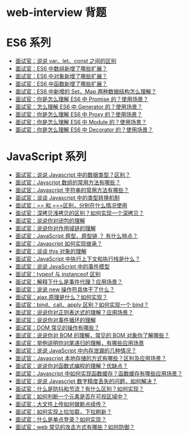# web-interview 背题

# ES6 系列

- [面试官：说说 var、let、const 之间的区别](./ES6系列/面试官：说说%20var、let、const%20之间的区别.md)
- [面试官：ES6 中数组新增了哪些扩展？](./ES6系列/面试官：ES6%20中数组新增了哪些扩展？.md)
- [面试官：ES6 中对象新增了哪些扩展？](./ES6系列/面试官：ES6%20中对象新增了哪些扩展？.md)
- [面试官：ES6 中函数新增了哪些扩展？](./ES6系列/面试官：ES6%20中函数新增了哪些扩展？.md)
- [面试官：ES6 中新增的 Set、Map 两种数据结构怎么理解？](./ES6系列/面试官：ES6%20中新增的%20Set、Map%20两种数据结构怎么理解？.md)
- [面试官：你是怎么理解 ES6 中 Promise 的？使用场景？]()
- [面试官：怎么理解 ES6 中 Generator 的？使用场景？]()
- [面试官：你是怎么理解 ES6 中 Proxy 的？使用场景？]()
- [面试官：你是怎么理解 ES6 中 Module 的？使用场景？]()
- [面试官：你是怎么理解 ES6 中 Decorator 的？使用场景？]()

# JavaScript 系列

- [面试官：说说 Javascript 中的数据类型？区别？]()
- [面试官：Javscript 数组的常用方法有哪些？]()
- [面试官：Javascript 字符串的常用方法有哪些？]()
- [面试官：谈谈 Javascript 中的类型转换机制]()
- [面试官：== 和 ===区别，分别在什么情况使用]()
- [面试官：深拷贝浅拷贝的区别？如何实现一个深拷贝？]()
- [面试官：说说你对闭包的理解]()
- [面试官：说说你对作用域链的理解]()
- [面试官：JavaScript 原型，原型链 ？ 有什么特点？]()
- [面试官：Javascript 如何实现继承？]()
- [面试官：谈谈 this 对象的理解]()
- [面试官：JavaScript 中执行上下文和执行栈是什么？]()
- [面试官：说说 JavaScript 中的事件模型]()
- [面试官：typeof 与 instanceof 区别]()
- [面试官：解释下什么是事件代理？应用场景？]()
- [面试官：说说 new 操作符具体干了什么？]()
- [面试官：ajax 原理是什么？如何实现？]()
- [面试官：bind、call、apply 区别？如何实现一个 bind？]()
- [面试官：说说你对正则表达式的理解？应用场景？]()
- [面试官：说说你对事件循环的理解]()
- [面试官：DOM 常见的操作有哪些？]()
- [面试官：说说你对 BOM 的理解，常见的 BOM 对象你了解哪些？]()
- [面试官：举例说明你对尾递归的理解，有哪些应用场景]()
- [面试官：说说 JavaScript 中内存泄漏的几种情况？]()
- [面试官：Javascript 本地存储的方式有哪些？区别及应用场景？]()
- [面试官：说说你对函数式编程的理解？优缺点？]()
- [面试官：Javascript 中如何实现函数缓存？函数缓存有哪些应用场景？]()
- [面试官：说说 Javascript 数字精度丢失的问题，如何解决？]()
- [面试官：什么是防抖和节流？有什么区别？如何实现？]()
- [面试官：如何判断一个元素是否在可视区域中？]()
- [面试官：大文件上传如何做断点续传？]()
- [面试官：如何实现上拉加载，下拉刷新？]()
- [面试官：什么是单点登录？如何实现？]()
- [面试官：web 常见的攻击方式有哪些？如何防御？]()
